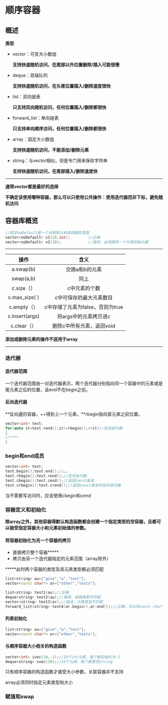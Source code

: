 # 顺序容器

## 概述

**类型**

* vector：可变大小数组

  **支持快速随机访问，在尾部以外位置删除/插入可能很慢**
* deque：双端队列

  **支持快速随机访问，在头尾位置插入/删除速度很快**
* list：双向链表

  **只支持双向随机访问，任何位置插入/删除都很快**
* forward_list：单向链表

  **只支持单向顺序访问，任何位置插入/删除都很快**
* array：固定大小数组

  **支持快速随机访问，不能添加/删除元素**
* string：与vector相似，但是专门用来保存字符串

  **支持快速随机访问，在尾部插入/删除速度快**

---

**通常vector都是最好的选择**

**不确定该使用哪种容器，那么可以只使用公共操作：使用迭代器而非下标，避免随机访问**

## 容器库概览

```cpp
//假定noDefault是一个没有默认构造函数的类型
vector<noDefault> v1(10,int);        //正确
vector<noDefault> v2(10);            //错误，必须提供一个元素初始化器
```

---

|操作|含义|
| :--------------: | :--------------------------------: |
|a.swap(b)|交换a和b的元素|
|swap(a,b)|同上|
|c.size（）|c中元素的个数|
|c.max_size( )|c中可保存的最大元素数目<br />|
|c.empty（）|c中存储了元素为false，否则为true|
|c.insert(args)|将args中的元素拷贝进c|
|c.clear（）|删除c中所有元素，返回void|

**添加或删除元素的操作不适用于array**

---

### 迭代器

#### 迭代器范围

一个迭代器范围由一对迭代器表示，两个迭代器分别指向同一个容器中的元素或是尾元素之后的位置，且end不在begin之前。

#### 反向迭代器

**反向遍历容器，++得到上一个元素。**rbegin指向首元素之前位置。

```cpp
vector<int> test;
for(auto it=test.rend();it!=rbegin();++it)//反向迭代器
{
//****
}
```

### begin和end成员

```cpp
vector<int> test;
test.begin();test.end();//……
test.rbegin();test.rend();//反向迭代器
test.cbegin();test.cend();//返回const版本
test.crbegin();test.crend();//返回const版本的反向迭代器
```

当不需要写访问时，应该使用cbegin和cend

### 容器定义和初始化

**除array之外，其他容器得默认构造函数都会创建一个指定类型的空容器，且都可以接受指定容器大小和元素初始值的参数。**

#### 将容器初始化为另一个容器的拷贝

* 直接拷贝整个容器*****
* 拷贝由另一个迭代器指定的元素范围（array除外）

*****此时两个容器的类型及其元素类型都必须匹配

```cpp
list<string> au={"give","a","test"};
vector<const char*> ar={"other","tests"};

list<string> test1(au);//正确
deque<string> test2(au);//错误，容器类型不匹配
vector<string> test3(ar);//错误，元素类型不匹配
forward_list<string> test4(ar.begin(),ar.end());//正确，可以将const char*转化为string
```

#### 列表初始化

```cpp
list<string> au={"give","a","test"};
vector<const char*> ar={"other","tests"};
```

#### 与顺序容器大小相关的构造函数

```cpp
vector<int> ivec(10,-1);//10个int元素，每个都初始化为-1
deque<string> svec(10);//10个元素，每个都是空string
```

只有顺序容器的构造函数才接受大小参数，关联容器并不支持

array必须同时指定元素类型和大小

### 赋值和swap

‍

